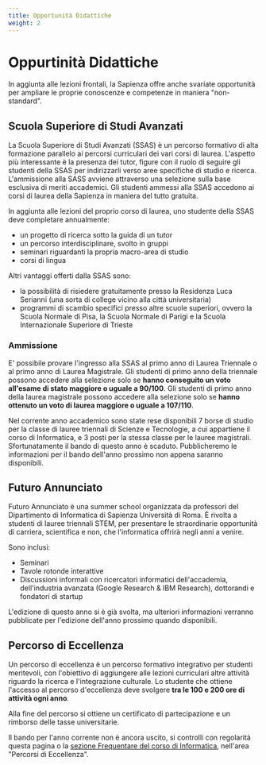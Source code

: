 ```yaml
---
title: Opportunità Didattiche
weight: 2
---
```

# Oppurtinità Didattiche

In aggiunta alle lezioni frontali, la Sapienza offre anche svariate opportunità per ampliare le proprie conoscenze e competenze in maniera "non-standard".

## Scuola Superiore di Studi Avanzati

La Scuola Superiore di Studi Avanzati (SSAS) è un percorso formativo di alta formazione parallelo ai percorsi curriculari dei vari corsi di laurea. L'aspetto più interessante è la presenza dei tutor, figure con il ruolo di seguire gli studenti della SSAS per indirizzarli verso aree specifiche di studio e ricerca. L'ammissione alla SASS avviene attraverso una selezione sulla base esclusiva di meriti accademici. Gli studenti ammessi alla SSAS accedono ai corsi di laurea della Sapienza in maniera del tutto gratuita.

In aggiunta alle lezioni del proprio corso di laurea, uno studente della SSAS deve completare annualmente:
- un progetto di ricerca sotto la guida di un tutor
- un percorso interdisciplinare, svolto in gruppi
- seminari riguardanti la propria macro-area di studio
- corsi di lingua

Altri vantaggi offerti dalla SSAS sono:
- la possibilità di risiedere gratuitamente presso la Residenza Luca Serianni (una sorta di college vicino alla città universitaria)
- programmi di scambio specifici presso altre scuole superiori, ovvero la Scuola Normale di Pisa, la Scuola Normale di Parigi e la Scuola Internazionale Superiore di Trieste

### Ammissione

E' possibile provare l'ingresso alla SSAS al primo anno di Laurea Triennale o al primo anno di Laurea Magistrale. Gli studenti di primo anno della triennale possono accedere alla selezione solo se **hanno conseguito un voto all'esame di stato maggiore o uguale a 90/100**. Gli studenti di primo anno della laurea magistrale possono accedere alla selezione solo se **hanno ottenuto un voto di laurea maggiore o uguale a 107/110**.

Nel corrente anno accademico sono state rese disponibili 7 borse di studio per la classe di lauree triennali di Scienze e Tecnologie, a cui appartiene il corso di Informatica, e 3 posti per la stessa classe per le lauree magistrali. Sfortunatamente il bando di questo anno è scaduto. Pubblicheremo le informazioni per il bando dell'anno prossimo non appena saranno disponibili.

## Futuro Annunciato

Futuro Annunciato è una summer school organizzata da professori del Dipartimento di Informatica di Sapienza Università di Roma. È rivolta a studenti di lauree triennali STEM, per presentare le straordinarie opportunità di carriera, scientifica e non, che l'informatica offrirà negli anni a venire. 

Sono inclusi:
- Seminari
- Tavole rotonde interattive
- Discussioni informali con ricercatori informatici dell'accademia, dell'industria avanzata (Google Research & IBM Research), dottorandi e fondatori di startup

L'edizione di questo anno si è già svolta, ma ulteriori informazioni verranno pubblicate per l'edizione dell'anno prossimo quando disponibili.

## Percorso di Eccellenza

Un percorso di eccellenza è un percorso formativo integrativo per studenti meritevoli, con l'obiettivo di aggiungere alle lezioni curriculari altre attività riguardo la ricerca e l'integrazione culturale. Lo studente che ottiene l'accesso al percorso d'eccellenza deve svolgere **tra le 100 e 200 ore di attività ogni anno**. 

Alla fine del percorso si ottiene un certificato di partecipazione e un rimborso delle tasse universitarie.

Il bando per l'anno corrente non è ancora uscito, si controlli con regolarità questa pagina o la [sezione Frequentare del corso di Informatica](https://corsidilaurea.uniroma1.it/it/corso/2024/29923/programmazione), nell'area "Percorsi di Eccellenza".